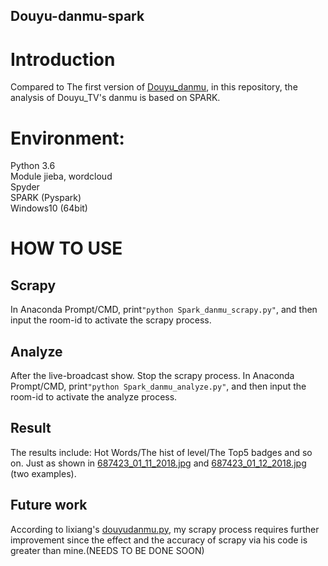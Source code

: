Douyu-danmu-spark
----
# Introduction</br>
Compared to The first version of [Douyu_danmu](https://github.com/KaygoYM/Data-Mining/tree/master/Data_Mining_App/DouyuTV), in this repository, the analysis of Douyu_TV's danmu is based on SPARK.</br>
# Environment:</br>
Python 3.6</br>
Module jieba, wordcloud</br>
Spyder</br>
SPARK (Pyspark)</br>
Windows10 (64bit)</br>
# HOW TO USE
## Scrapy
In Anaconda Prompt/CMD, print`"python Spark_danmu_scrapy.py"`, and then input the room-id to activate the scrapy process.</br>
## Analyze
After the live-broadcast show. Stop the scrapy process. In Anaconda Prompt/CMD, print`"python Spark_danmu_analyze.py"`, and then input the room-id to activate the analyze process.</br>
## Result
The results include: Hot Words/The hist of level/The Top5 badges and so on. Just as shown in [687423_01_11_2018.jpg](https://github.com/KaygoYM/Douyu-danmu-spark/blob/master/687423_01_11_2018.jpg) and [687423_01_12_2018.jpg](https://github.com/KaygoYM/Douyu-danmu-spark/blob/master/687423_01_12_2018.jpg) (two examples).</br>
## Future work
According to lixiang's [douyudanmu.py](https://github.com/KaygoYM/Douyu-danmu-spark/blob/master/douyudanmu.py), my scrapy process requires further improvement since the effect and the accuracy of scrapy via his code is greater than mine.(NEEDS TO BE DONE SOON)</br>
